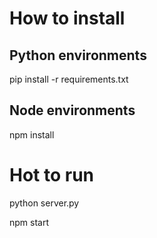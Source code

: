 # How to install
## Python environments
pip install -r requirements.txt

## Node environments
npm install

# Hot to run
python server.py

npm start